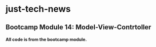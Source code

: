 # just-tech-news

## Bootcamp Module 14: Model-View-Contrtoller

#### All code is from the bootcamp module.

